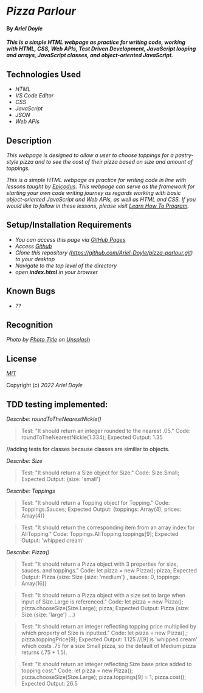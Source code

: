 # _Pizza Parlour_

#### By _**Ariel Doyle**_

#### _This is a simple HTML webpage as practice for writing code, working with HTML, CSS, Web APIs, Test Driven Development, JavaScript looping and arrays, JavaScript classes, and object-oriented JavaScript._

## Technologies Used

- _HTML_
- _VS Code Editor_
- _CSS_
- _JavaScript_
- _JSON_
- _Web APIs_

## Description

_This webpage is designed to allow a user to choose toppings for a pastry-style pizza and to see the cost of their pizza based on size and amount of toppings._

_This is a simple HTML webpage as practice for writing code in line with lessons taught by [Epicodus](https://www.epicodus.com). This webpage can serve as the framework for starting your own code writing journey as regards working with basic object-oriented JavaScript and Web APIs, as well as HTML and CSS. If you would like to follow in these lessons, please visit [Learn How To Program](https://www.learnhowtoprogram.com/introduction-to-programming-part-time)._

## Setup/Installation Requirements

- _You can access this page via [GitHub Pages]()_
- _Access [Github](https://github.com/)_
- _Clone this repository (https://github.com/Ariel-Doyle/pizza-parlour.git) to your desktop_
- _Navigate to the top level of the directory_
- _open **index.html** in your browser_

## Known Bugs

- _??_

## Recognition

_Photo by <a href="">Photo Title</a> on <a href="">Unsplash</a>_

## License

_[MIT](https://choosealicense.com/licenses/mit/)_

Copyright (c) _2022_ _Ariel Doyle_ 

## TDD testing implemented:

_Describe: roundToTheNearestNickle()_

>Test: "It should return an integer rounded to the nearest .05."
Code: 
roundToTheNearestNickle(1.334);
Expected Output: 1.35

//adding tests for classes because classes are similiar to objects.

_Describe: Size_

>Test: "It should return a Size object for Size."
Code:
Size.Small;
Expected Output: {size: 'small'}

_Describe: Toppings_

>Test: "It should return a Topping object for Topping."
Code:
Toppings.Sauces;
Expected Output: {toppings: Array(4), prices: Array(4)}

>Test: "It should return the corresponding item from an array index for AllTopping."
Code:
Toppings.AllTopping.toppings[9];
Expected Output: 'whipped cream'

_Describe: Pizza()_

>Test: "It should return a Pizza object with 3 properties for size, sauces. and toppings."
Code:
let pizza = new Pizza();
pizza;
Expected Output: Pizza {size: Size {size: 'medium'} , sauces: 0, toppings: Array(16)}

>Test: "It should return a Pizza object with a size set to large when input of Size.Large is referenced."
Code: 
let pizza = new Pizza();
pizza.chooseSize(Size.Large);
pizza;
Expected Output: Pizza {size: Size {size: 'large'} ...}

>Test: "It should return an integer reflecting topping price multiplied by which property of Size is inputted."
Code: 
let pizza = new Pizza(),;
pizza.toppingPrice(9);
Expected Output: 1.125
//[9] is 'whipped cream' which costs .75 for a size Small pizza, so the default of Medium pizza returns (.75 * 1.5).

>Test: "It should return an integer reflecting Size base price added to topping cost."
Code: 
let pizza = new Pizza();
pizza.chooseSize(Size.Large);
pizza.toppings[9] = 1;
pizza.cost(); 
Expected Output: 26.5